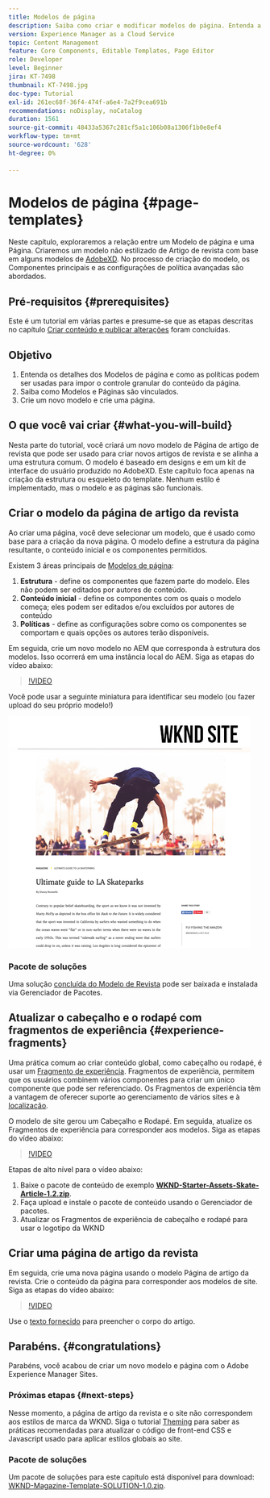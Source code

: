 ```yaml
---
title: Modelos de página
description: Saiba como criar e modificar modelos de página. Entenda a relação entre um Modelo de página e uma Página. Saiba como configurar as políticas de um Modelo de página para fornecer governança granular e consistência de marca para o conteúdo.  Um modelo de Artigo de revista bem estruturado é criado com base em um modelo do Adobe XD.
version: Experience Manager as a Cloud Service
topic: Content Management
feature: Core Components, Editable Templates, Page Editor
role: Developer
level: Beginner
jira: KT-7498
thumbnail: KT-7498.jpg
doc-type: Tutorial
exl-id: 261ec68f-36f4-474f-a6e4-7a2f9cea691b
recommendations: noDisplay, noCatalog
duration: 1561
source-git-commit: 48433a5367c281cf5a1c106b08a1306f1b0e8ef4
workflow-type: tm+mt
source-wordcount: '628'
ht-degree: 0%

---
```


# Modelos de página {#page-templates}

Neste capítulo, exploraremos a relação entre um Modelo de página e uma Página. Criaremos um modelo não estilizado de Artigo de revista com base em alguns modelos de [AdobeXD](https://www.adobe.com/products/xd.html). No processo de criação do modelo, os Componentes principais e as configurações de política avançadas são abordados.

## Pré-requisitos {#prerequisites}

Este é um tutorial em várias partes e presume-se que as etapas descritas no capítulo [Criar conteúdo e publicar alterações](./author-content-publish.md) foram concluídas.

## Objetivo

1. Entenda os detalhes dos Modelos de página e como as políticas podem ser usadas para impor o controle granular do conteúdo da página.
1. Saiba como Modelos e Páginas são vinculados.
1. Crie um novo modelo e crie uma página.

## O que você vai criar {#what-you-will-build}

Nesta parte do tutorial, você criará um novo modelo de Página de artigo de revista que pode ser usado para criar novos artigos de revista e se alinha a uma estrutura comum. O modelo é baseado em designs e em um kit de interface do usuário produzido no AdobeXD. Este capítulo foca apenas na criação da estrutura ou esqueleto do template. Nenhum estilo é implementado, mas o modelo e as páginas são funcionais.

## Criar o modelo da página de artigo da revista

Ao criar uma página, você deve selecionar um modelo, que é usado como base para a criação da nova página. O modelo define a estrutura da página resultante, o conteúdo inicial e os componentes permitidos.

Existem 3 áreas principais de [Modelos de página](https://experienceleague.adobe.com/docs/experience-manager-cloud-service/sites/authoring/features/templates.html?lang=pt-BR):

1. **Estrutura** - define os componentes que fazem parte do modelo. Eles não podem ser editados por autores de conteúdo.
1. **Conteúdo inicial** - define os componentes com os quais o modelo começa; eles podem ser editados e/ou excluídos por autores de conteúdo
1. **Políticas** - define as configurações sobre como os componentes se comportam e quais opções os autores terão disponíveis.

Em seguida, crie um novo modelo no AEM que corresponda à estrutura dos modelos. Isso ocorrerá em uma instância local do AEM. Siga as etapas do vídeo abaixo:

>[!VIDEO](https://video.tv.adobe.com/v/332915?quality=12&learn=on)

Você pode usar a seguinte miniatura para identificar seu modelo (ou fazer upload do seu próprio modelo!)

![Miniatura do modelo de página de artigo](./assets/page-templates/article-page-template-thumbnail.png)


### Pacote de soluções

Uma solução [concluída do Modelo de Revista](assets/page-templates/WKND-Magazine-Template-SOLUTION-1.1.zip) pode ser baixada e instalada via Gerenciador de Pacotes.

## Atualizar o cabeçalho e o rodapé com fragmentos de experiência {#experience-fragments}

Uma prática comum ao criar conteúdo global, como cabeçalho ou rodapé, é usar um [Fragmento de experiência](https://experienceleague.adobe.com/docs/experience-manager-learn/sites/experience-fragments/experience-fragments-feature-video-use.html?lang=pt-BR). Fragmentos de experiência, permitem que os usuários combinem vários componentes para criar um único componente que pode ser referenciado. Os Fragmentos de experiência têm a vantagem de oferecer suporte ao gerenciamento de vários sites e à [localização](https://experienceleague.adobe.com/docs/experience-manager-core-components/using/components/experience-fragment.html?lang=pt-BR#localized-site-structure).

O modelo de site gerou um Cabeçalho e Rodapé. Em seguida, atualize os Fragmentos de experiência para corresponder aos modelos. Siga as etapas do vídeo abaixo:

>[!VIDEO](https://video.tv.adobe.com/v/3447804?quality=12&learn=on&captions=por_br)

Etapas de alto nível para o vídeo abaixo:

1. Baixe o pacote de conteúdo de exemplo **[WKND-Starter-Assets-Skate-Article-1.2.zip](assets/page-templates/WKND-Starter-Assets-Skate-Article-1.2.zip)**.
1. Faça upload e instale o pacote de conteúdo usando o Gerenciador de pacotes.
1. Atualizar os Fragmentos de experiência de cabeçalho e rodapé para usar o logotipo da WKND

## Criar uma página de artigo da revista

Em seguida, crie uma nova página usando o modelo Página de artigo da revista. Crie o conteúdo da página para corresponder aos modelos de site. Siga as etapas do vídeo abaixo:

>[!VIDEO](https://video.tv.adobe.com/v/343316?quality=12&learn=on&captions=por_br)

Use o [texto fornecido](./assets/page-templates/la-skateparks-copy.txt) para preencher o corpo do artigo.

## Parabéns. {#congratulations}

Parabéns, você acabou de criar um novo modelo e página com o Adobe Experience Manager Sites.

### Próximas etapas {#next-steps}

Nesse momento, a página de artigo da revista e o site não correspondem aos estilos de marca da WKND. Siga o tutorial [Theming](theming.md) para saber as práticas recomendadas para atualizar o código de front-end CSS e Javascript usado para aplicar estilos globais ao site.

### Pacote de soluções

Um pacote de soluções para este capítulo está disponível para download: [WKND-Magazine-Template-SOLUTION-1.0.zip](assets/page-templates/WKND-Magazine-Template-SOLUTION-1.0.zip).
